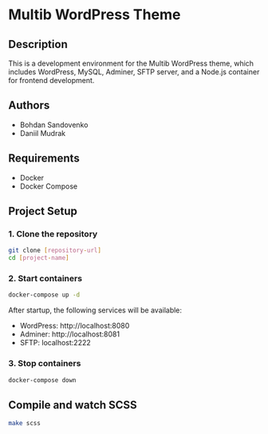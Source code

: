 # Multib WordPress Theme

## Description
This is a development environment for the Multib WordPress theme, which includes WordPress, MySQL, Adminer, SFTP server, and a Node.js container for frontend development.

## Authors
- Bohdan Sandovenko
- Daniil Mudrak

## Requirements
- Docker
- Docker Compose

## Project Setup

### 1. Clone the repository
```bash
git clone [repository-url]
cd [project-name]
```

### 2. Start containers
```bash
docker-compose up -d
```

After startup, the following services will be available:
- WordPress: http://localhost:8080
- Adminer: http://localhost:8081
- SFTP: localhost:2222

### 3. Stop containers
```bash
docker-compose down
```

## Compile and watch SCSS
```bash
make scss
```
